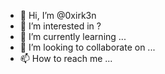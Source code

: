 - 👋 Hi, I’m @0xirk3n
- 👀 I’m interested in ?
- 🌱 I’m currently learning ...
- 💞️ I’m looking to collaborate on ...
- 📫 How to reach me ...

<!---
0xirk3n/0xirk3n is a ✨ special ✨ repository because its `README.md` (this file) appears on your GitHub profile.
You can click the Preview link to take a look at your changes.
--->
